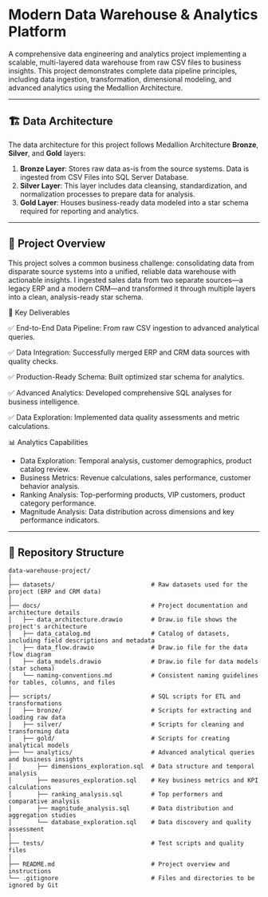 # Modern Data Warehouse & Analytics Platform

A comprehensive data engineering and analytics project implementing a scalable, multi-layered data warehouse from raw CSV files to business insights. This project demonstrates complete data pipeline principles, including data ingestion, transformation, dimensional modeling, and advanced analytics using the Medallion Architecture.

---
## 🏗️ Data Architecture

The data architecture for this project follows Medallion Architecture **Bronze**, **Silver**, and **Gold** layers:

1. **Bronze Layer**: Stores raw data as-is from the source systems. Data is ingested from CSV Files into SQL Server Database.
2. **Silver Layer**: This layer includes data cleansing, standardization, and normalization processes to prepare data for analysis.
3. **Gold Layer**: Houses business-ready data modeled into a star schema required for reporting and analytics.

---
## 📖 Project Overview

This project solves a common business challenge: consolidating data from disparate source systems into a unified, reliable data warehouse with actionable insights. I ingested sales data from two separate sources—a legacy ERP and a modern CRM—and transformed it through multiple layers into a clean, analysis-ready star schema.

🎯 Key Deliverables

✅ End-to-End Data Pipeline: From raw CSV ingestion to advanced analytical queries.

✅ Data Integration: Successfully merged ERP and CRM data sources with quality checks.

✅ Production-Ready Schema: Built optimized star schema for analytics.

✅ Advanced Analytics: Developed comprehensive SQL analyses for business intelligence.

✅ Data Exploration: Implemented data quality assessments and metric calculations.


📊 Analytics Capabilities

- Data Exploration: Temporal analysis, customer demographics, product catalog review.
- Business Metrics: Revenue calculations, sales performance, customer behavior analysis.
- Ranking Analysis: Top-performing products, VIP customers, product category performance.
- Magnitude Analysis: Data distribution across dimensions and key performance indicators.
---
## 📂 Repository Structure
```
data-warehouse-project/
│
├── datasets/                           # Raw datasets used for the project (ERP and CRM data)
│
├── docs/                               # Project documentation and architecture details
│   ├── data_architecture.drawio        # Draw.io file shows the project's architecture
│   ├── data_catalog.md                 # Catalog of datasets, including field descriptions and metadata
│   ├── data_flow.drawio                # Draw.io file for the data flow diagram
│   ├── data_models.drawio              # Draw.io file for data models (star schema)
│   └── naming-conventions.md           # Consistent naming guidelines for tables, columns, and files
│
├── scripts/                            # SQL scripts for ETL and transformations
│   ├── bronze/                         # Scripts for extracting and loading raw data
│   ├── silver/                         # Scripts for cleaning and transforming data
│   ├── gold/                           # Scripts for creating analytical models
├── └── analytics/                      # Advanced analytical queries and business insights
│       ├── dimensions_exploration.sql  # Data structure and temporal analysis
│       ├── measures_exploration.sql    # Key business metrics and KPI calculations
│       ├── ranking_analysis.sql        # Top performers and comparative analysis
│       ├── magnitude_analysis.sql      # Data distribution and aggregation studies
│       └── database_exploration.sql    # Data discovery and quality assessment
│
├── tests/                              # Test scripts and quality files
│
├── README.md                           # Project overview and instructions
└── .gitignore                          # Files and directories to be ignored by Git
```
